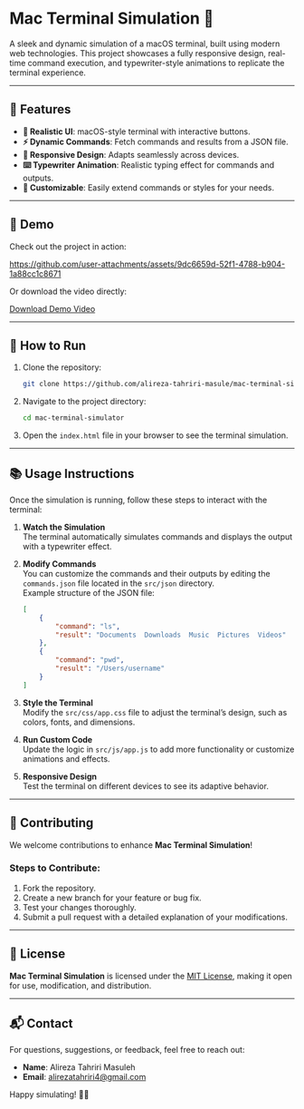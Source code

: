 # Mac Terminal Simulation 🚀

A sleek and dynamic simulation of a macOS terminal, built using modern web technologies. This project showcases a fully responsive design, real-time command execution, and typewriter-style animations to replicate the terminal experience.

---

## 🌟 Features

- **🎨 Realistic UI**: macOS-style terminal with interactive buttons.
- **⚡ Dynamic Commands**: Fetch commands and results from a JSON file.
- **📱 Responsive Design**: Adapts seamlessly across devices.
- **⌨️ Typewriter Animation**: Realistic typing effect for commands and outputs.
- **🔧 Customizable**: Easily extend commands or styles for your needs.

---

## 🎥 Demo

Check out the project in action:  

https://github.com/user-attachments/assets/9dc6659d-52f1-4788-b904-1a88cc1c8671  

Or download the video directly:  

[Download Demo Video](./src/videos/demo.mp4)

---

## 🚀 How to Run

1. Clone the repository:  
   ```bash
   git clone https://github.com/alireza-tahriri-masule/mac-terminal-simulator.git
   ```
2. Navigate to the project directory:  
   ```bash
   cd mac-terminal-simulator
   ```
3. Open the `index.html` file in your browser to see the terminal simulation.

---

## 📚 Usage Instructions

Once the simulation is running, follow these steps to interact with the terminal:

1. **Watch the Simulation**  
   The terminal automatically simulates commands and displays the output with a typewriter effect.

2. **Modify Commands**  
   You can customize the commands and their outputs by editing the `commands.json` file located in the `src/json` directory.  
   Example structure of the JSON file:  
   ```json
   [
       {
           "command": "ls",
           "result": "Documents  Downloads  Music  Pictures  Videos"
       },
       {
           "command": "pwd",
           "result": "/Users/username"
       }
   ]
   ```

3. **Style the Terminal**  
   Modify the `src/css/app.css` file to adjust the terminal’s design, such as colors, fonts, and dimensions.

4. **Run Custom Code**  
   Update the logic in `src/js/app.js` to add more functionality or customize animations and effects.

5. **Responsive Design**  
   Test the terminal on different devices to see its adaptive behavior.

---

## 🤝 Contributing

We welcome contributions to enhance **Mac Terminal Simulation**!  

### Steps to Contribute:

1. Fork the repository.  
2. Create a new branch for your feature or bug fix.  
3. Test your changes thoroughly.  
4. Submit a pull request with a detailed explanation of your modifications.  

---

## 📄 License

**Mac Terminal Simulation** is licensed under the [MIT License](./LICENSE), making it open for use, modification, and distribution.

---

## 📬 Contact

For questions, suggestions, or feedback, feel free to reach out:

- **Name**: Alireza Tahriri Masuleh  
- **Email**: alirezatahriri4@gmail.com  

Happy simulating! 🚀🎉